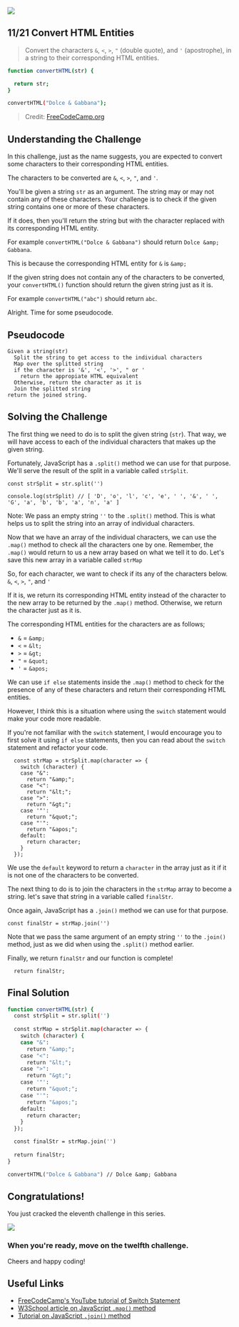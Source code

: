 ![](https://img.shields.io/badge/Coding-Challenges-darkgreen)

## 11/21 Convert HTML Entities
>Convert the characters `&`, `<`, `>`, `"` (double quote), and `'` (apostrophe), in a string to their corresponding HTML entities.

```bash
function convertHTML(str) {

  return str;
}

convertHTML("Dolce & Gabbana");
```
> Credit: [FreeCodeCamp.org](https://www.freecodecamp.org/learn/javascript-algorithms-and-data-structures/intermediate-algorithm-scripting/convert-html-entities)

## Understanding the Challenge

In this challenge, just as the name suggests, you are expected to convert some characters to their corresponding HTML entities.

The characters to be converted are `&`, `<`, `>`, `"`, and `'`.

You'll be given a string `str` as an argument. The string may or may not contain any of these characters. Your challenge is to check if the given string contains one or more of these characters. 

If it does, then you'll return the string but with the character replaced with its corresponding HTML entity.

For example `convertHTML("Dolce & Gabbana")` should return `Dolce &amp; Gabbana`. 

This is because the corresponding HTML entity for `&` is `&amp;`

If the given string does not contain any of the characters to be converted, your `convertHTML()` function should return the given string just as it is.

For example `convertHTML("abc")` should return `abc`.

Alright. Time for some pseudocode.

## Pseudocode

```
Given a string(str)
  Split the string to get access to the individual characters
  Map over the splitted string
  if the character is '&', '<', '>', " or '
    return the appropiate HTML equivalent
  Otherwise, return the character as it is
  Join the splitted string
return the joined string.
```

## Solving the Challenge

The first thing we need to do is to split the given string (`str`). That way, we will have access to each of the individual characters that makes up the given string. 

Fortunately, JavaScript has a `.split()` method we can use for that purpose. We'll serve the result of the split in a variable called `strSplit`.

```
const strSplit = str.split('')

console.log(strSplit) // [ 'D', 'o', 'l', 'c', 'e', ' ', '&', ' ', 'G', 'a', 'b', 'b', 'a', 'n', 'a' ]
```
Note: We pass an empty string `''` to the `.split()` method. This is what helps us to split the string into an array of individual characters.

Now that we have an array of the individual characters, we can use the `.map()` method to check all the characters one by one. Remember, the `.map()` would return to us a new array based on what we tell it to do. Let's save this new array in a variable called `strMap`

So, for each character, we want to check if its any of the characters below.
`&`, `<`, `>`, `"`, and `'`

If it is, we return its corresponding HTML entity instead of the character to the new array to be returned by the `.map()` method. Otherwise, we return the character just as it is.

The corresponding HTML entities for the characters are as follows;
- `&` = `&amp;` 
- `<` = `&lt;` 
- `>` = `&gt;` 
- `"` = `&quot;`
-  `'` = `&apos;`

We can use `if else` statements inside the `.map()` method to check for the presence of any of these characters and return their corresponding HTML entities.

However, I think this is a situation where using the `switch` statement would make your code more readable.

If you're not familiar with the `switch` statement, I would encourage you to first solve it using `if else` statements, then you can read about the `switch` statement and refactor your code.

```
  const strMap = strSplit.map(character => {
    switch (character) {
    case "&":
      return "&amp;";
    case "<":
      return "&lt;";
    case ">":
      return "&gt;";
    case '"':
      return "&quot;";
    case "'":
      return "&apos;";
    default:
      return character;
    }
  });
```

We use the `default` keyword to return a `character` in the array just as it if it is not one of the characters to be converted.

The next thing to do is to join the characters in the `strMap` array to become a string. let's save that string in a variable called `finalStr`.

Once again, JavaScript has a `.join()` method we can use for that purpose.

```
const finalStr = strMap.join('')
```
Note that we pass the same argument of an empty string `''` to the `.join()` method, just as we did when using the `.split()` method earlier.

Finally, we return `finalStr` and our function is complete!

```
  return finalStr;
```

## Final Solution

```bash
function convertHTML(str) {
  const strSplit = str.split('')
  
  const strMap = strSplit.map(character => {
    switch (character) {
    case "&":
      return "&amp;";
    case "<":
      return "&lt;";
    case ">":
      return "&gt;";
    case '"':
      return "&quot;";
    case "'":
      return "&apos;";
    default:
      return character;
    }
  });

  const finalStr = strMap.join('')  
  
  return finalStr;
}

convertHTML("Dolce & Gabbana") // Dolce &amp; Gabbana 
```
## Congratulations!
You just cracked the eleventh challenge in this series.

![](https://camo.githubusercontent.com/749155b89333c6d89386f5c98dd110e234a00f2aa1e864a5b3fecaf089aedb27/68747470733a2f2f6d656469612e67697068792e636f6d2f6d656469612f336f36664a31424d375232454252446e784b2f67697068792e676966)

### When you're ready, move on the twelfth challenge. 

Cheers and happy coding! 


## Useful Links
- [FreeCodeCamp's YouTube tutorial of Switch Statement](https://youtu.be/fM5qnyasUYI)
- [W3School article on JavaScript `.map()` method](https://www.w3schools.com/jsref/jsref_map.asp)
- [Tutorial on JavaScript `.join()` method](https://www.geeksforgeeks.org/javascript-array-join-method/)
